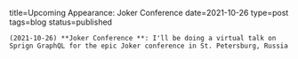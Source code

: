 
title=Upcoming Appearance: Joker Conference 
date=2021-10-26
type=post
tags=blog
status=published
~~~~~~
(2021-10-26) **Joker Conference **: I'll be doing a virtual talk on Sprign GraphQL for the epic Joker conference in St. Petersburg, Russia 
            